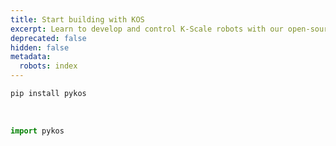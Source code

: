 ```yaml
---
title: Start building with KOS
excerpt: Learn to develop and control K-Scale robots with our open-source software.
deprecated: false
hidden: false
metadata:
  robots: index
---
```

```python
pip install pykos
```

<br />

```python Python
import pykos
```